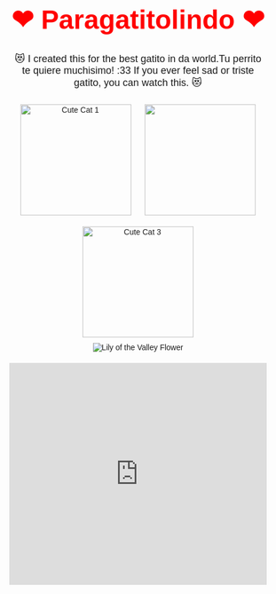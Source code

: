 <!DOCTYPE html>
<html lang="en">
<head>
<meta charset="UTF-8">
<meta name="viewport" content="width=device-width, initial-scale=1.0">
<title>Paragatitolindo</title>
<style>
    body {
        font-family: Arial, sans-serif;
        margin: 0;
        padding: 0;
    }
    .container {
        max-width: 800px;
        margin: 0 auto;
        padding: 20px;
        text-align: center;
    }
    .heart {
        font-size: 48px;
        color: red;
    }
    .text {
        font-size: 18px;
        margin-top: 20px;
    }
    .gato-img {
        width: 200px;
        height: auto;
        margin: 10px;
    }
    iframe {
        width: 100%;
        height: 400px;
        margin-top: 20px;
    }
</style>
</head>
<body>
<div class="container">
    <h1 class="heart">&#10084; Paragatitolindo &#10084;</h1>
    <p class="text">&#128571; I created this for the best gatito in da world.Tu perrito te quiere muchisimo! :33 If you ever feel sad or triste gatito, you can watch this. &#128571;</p>
    <div class="gatos">
        <img class="gato-img" src="https://img.freepik.com/fotos-premium/dos-gatos-abrazandose-nieve_900370-22892.jpg?w=360" alt="Cute Cat 1">
        <img class="gato-img" src="https://www.google.com/imgres?q=clown%20cat&imgurl=https%3A%2F%2Fi.etsystatic.com%2F6908127%2Fr%2Fil%2Fd930cf%2F743031890%2Fil_fullxfull.743031890_cjmw.jpg&imgrefurl=https%3A%2F%2Fwww.etsy.com%2Flisting%2F226483460%2Fcat-clown-vintage-kitty-digital&docid=ebPHio1-gTSzcM&tbnid=s1vCLo1mZKeZtM&vet=12ahUKEwjClcG-xNKFAxXGL1kFHRLwBCMQM3oECBgQAA..i&w=994&h=1500&hcb=2&ved=2ahUKEwjClcG-xNKFAxXGL1kFHRLwBCMQM3oECBgQAA alt="Cute Cat 2">
        <img class="gato-img" src="https://i.pinimg.com/564x/08/df/6b/08df6b41d9ab3498618f7050da8234a7.jpg" alt="Cute Cat 3">
    </div>
    <img src="https://www.google.com/imgres?q=lily%20of%20the%20valley&imgurl=https%3A%2F%2Fwww.tallahassee.com%2Fgcdn%2Fpresto%2F2021%2F05%2F13%2FPTAL%2F46693815-838c-411b-b0ef-b932f169bfb4-convallaria.jpg%3Fwidth%3D660%26height%3D736%26fit%3Dcrop%26format%3Dpjpg%26auto%3Dwebp&imgrefurl=https%3A%2F%2Fwww.tallahassee.com%2Fstory%2Flife%2Fhome-garden%2F2021%2F05%2F14%2Ffragrant-lily-valley-typically-blooms-may%2F5075116001%2F&docid=KWRYnHZ3K_ItfM&tbnid=SRzzXMHkXiskjM&vet=12ahUKEwjxleDTxNKFAxUtFlkFHasgBNwQM3oECFsQAA..i&w=660&h=736&hcb=2&ved=2ahUKEwjxleDTxNKFAxUtFlkFHasgBNwQM3oECFsQAA" alt="Lily of the Valley Flower">
    <iframe src="https://www.youtube.com/embed/Tw3zSoc1tXo" frameborder="0" allowfullscreen></iframe>
</div>
</body>
</html>
